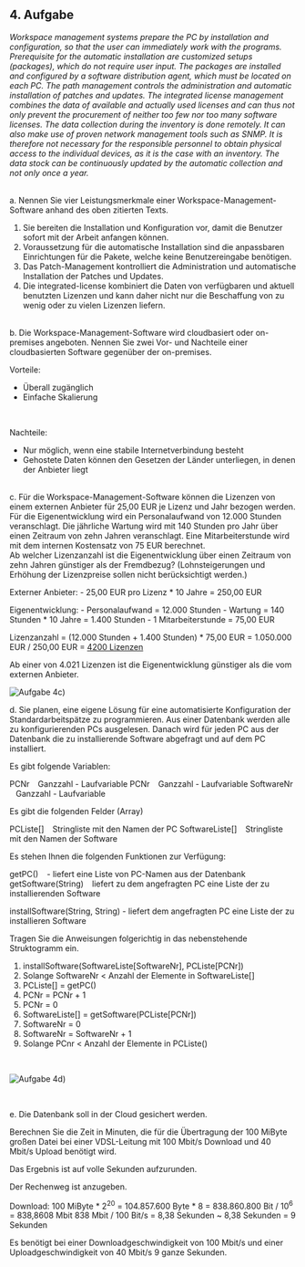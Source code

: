 ## 4. Aufgabe

*Workspace management systems prepare the PC by installation and configuration, so that the user can 
immediately work with the programs. Prerequisite for the automatic installation are customized setups
(packages), which do not require user input. The packages are installed and configured by a software
distribution agent, which must be located on each PC. The path management controls the administration and
automatic installation of patches and updates. The integrated license management combines the data of
available and actually used licenses and can thus not only prevent the procurement of neither too few nor too
many software licenses. The data collection during the inventory is done remotely. It can also make use of
proven network management tools such as SNMP. It is therefore not necessary for the responsible personnel to
obtain physical access to the individual devices, as it is the case with an inventory. The data stock can be
continuously updated by the automatic collection and not only once a year.*
<br><br>

a. Nennen Sie vier Leistungsmerkmale einer Workspace-Management-Software anhand des oben
zitierten Texts.

1. Sie bereiten die Installation und Konfiguration vor, damit die Benutzer sofort mit der Arbeit
anfangen können. 
2. Voraussetzung für die automatische Installation sind die anpassbaren Einrichtungen für die
Pakete, welche keine Benutzereingabe benötigen.
3. Das Patch-Management kontrolliert die Administration und automatische Installation der Patches
und Updates.
4. Die integrated-license kombiniert die Daten von verfügbaren und aktuell benutzten
Lizenzen und kann daher nicht nur die Beschaffung von zu wenig oder zu vielen Lizenzen liefern.
<br><br>

b. Die Workspace-Management-Software wird cloudbasiert oder on-premises angeboten.
Nennen Sie zwei Vor- und Nachteile einer cloudbasierten Software gegenüber der on-premises.

Vorteile:
- Überall zugänglich
- Einfache Skalierung
<br>

Nachteile:
- Nur möglich, wenn eine stabile Internetverbindung besteht
- Gehostete Daten können den Gesetzen der Länder unterliegen, in denen der Anbieter liegt
<br><br>

c. Für die Workspace-Management-Software können die Lizenzen von einem externen Anbieter für
25,00 EUR je Lizenz und Jahr bezogen werden.
<br>
Für die Eigenentwicklung wird ein Personalaufwand von 12.000 Stunden veranschlagt. Die
jährliche Wartung wird mit 140 Stunden pro Jahr über einen Zeitraum von zehn Jahren
veranschlagt. Eine Mitarbeiterstunde wird mit dem internen Kostensatz von 75 EUR berechnet.
<br>
Ab welcher Lizenzanzahl ist die Eigenentwicklung über einen Zeitraum von zehn Jahren günstiger
als der Fremdbezug? (Lohnsteigerungen und Erhöhung der Lizenzpreise sollen nicht berücksichtigt
werden.)
<br>

Externer Anbieter:
\- 25,00 EUR pro Lizenz * 10 Jahre = 250,00 EUR

Eigenentwicklung:
\- Personalaufwand = 12.000 Stunden
\- Wartung = 140 Stunden * 10 Jahre = 1.400 Stunden
\- 1 Mitarbeiterstunde = 75,00 EUR
<br>

Lizenzanzahl = (12.000 Stunden + 1.400 Stunden) * 75,00 EUR = 1.050.000 EUR / 250,00 EUR = <u>4200 Lizenzen</u>
<br>

Ab einer von 4.021 Lizenzen ist die Eigenentwicklung günstiger als die vom externen Anbieter.
<br>

![Aufgabe 4c)](../../../../../static/img/AP1_2022_Frühjahr_Aufgabe_4_c\).png) 

d. Sie planen, eine eigene Lösung für eine automatisierte Konfiguration der Standardarbeitspätze zu
programmieren. Aus einer Datenbank werden alle zu konfigurierenden PCs ausgelesen. Danach
wird für jeden PC aus der Datenbank die zu installierende Software abgefragt und auf dem PC
installiert.<br>

Es gibt folgende Variablen:<br>

PCNr &ensp; Ganzzahl - Laufvariable
PCNr &ensp; Ganzzahl - Laufvariable
SoftwareNr &ensp; Ganzzahl - Laufvariable<br>

Es gibt die folgenden Felder (Array)<br>

PCListe[] &ensp; Stringliste mit den Namen der PC
SoftwareListe[] &ensp; Stringliste mit den Namen der Software<br>

Es stehen Ihnen die folgenden Funktionen zur Verfügung:<br>

getPC() &ensp; - liefert eine Liste von PC-Namen aus der Datenbank
getSoftware(String) &ensp; liefert zu dem angefragten PC eine Liste der zu installierenden
Software <br>

installSoftware(String, String) - liefert dem angefragten PC eine Liste der zu installieren Software<br>

Tragen Sie die Anweisungen folgerichtig in das nebenstehende Struktogramm ein.
<br>

1. installSoftware(SoftwareListe[SoftwareNr], PCListe[PCNr])
2. Solange SoftwareNr < Anzahl der Elemente in SoftwareListe[]
3. PCListe[] = getPC()
4. PCNr = PCNr + 1
5. PCNr = 0
6. SoftwareListe[] = getSoftware(PCListe[PCNr])
7. SoftwareNr = 0
8. SoftwareNr = SoftwareNr + 1
9. Solange PCnr < Anzahl der Elemente in PCListe()
<br>

![Aufgabe 4d)](../../../../../static/img/AP1_2022_Frühjahr_Aufgabe_4_d\).png)

<br>

e. Die Datenbank soll in der Cloud gesichert werden.<br>

Berechnen Sie die Zeit in Minuten, die für die Übertragung der 100 MiByte großen Datei bei einer
VDSL-Leitung mit 100 Mbit/s Download und 40 Mbit/s Upload benötigt wird.<br>

Das Ergebnis ist auf volle Sekunden aufzurunden.<br>

Der Rechenweg ist anzugeben.
<br>

Download: 100 MiByte * 2<sup>20</sup> = 104.857.600 Byte * 8 = 838.860.800 Bit / 10<sup>6</sup> = 838,8608 Mbit
838 Mbit / 100 Bit/s = 8,38 Sekunden
~ 8,38 Sekunden = 9 Sekunden
<br>

Es benötigt bei einer Downloadgeschwindigkeit von 100 Mbit/s und einer Uploadgeschwindigkeit
von 40 Mbit/s 9 ganze Sekunden.
